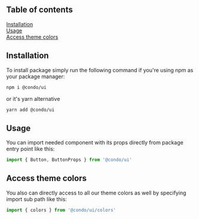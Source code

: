 ## Table of contents
[Installation](#installation)\
[Usage](#usage)\
[Access theme colors](#access-theme-colors)

## Installation
To install package simply run the following command if you're using npm as your package manager:
```bash
npm i @condo/ui
```
or it's yarn alternative
```bash
yarn add @condo/ui
```

## Usage
You can import needed component with its props directly from package entry point like this:
```typescript
import { Button, ButtonProps } from '@condo/ui'
```

## Access theme colors
You also can directly access to all our theme colors as well
by specifying import sub path like this:
```typescript
import { colors } from '@condo/ui/colors'
```
